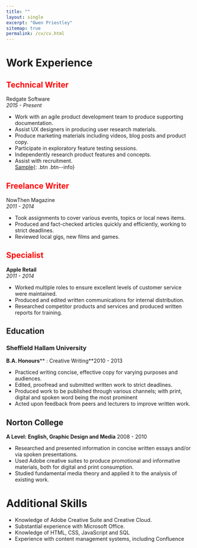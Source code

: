 ```yaml
---
title: ""
layout: single
excerpt: "Owen Priestley"
sitemap: true
permalink: /cv/cv.html
---
```

# Work Experience  

## <span style="color: red">Technical Writer</span><br/>
Redgate Software  
_2015 - Present_


- Work with an agile product development team to produce supporting documentation.
- Assist UX designers in producing user research materials.
- Produce marketing materials including videos, blog posts and product copy.
- Participate in exploratory feature testing sessions.
- Independently research product features and concepts.
- Assist with recruitment.<br/>
[Sample](#link){: .btn .btn--info}



## <span style="color: red">Freelance Writer  </span>
NowThen Magazine  
_2011 - 2014_

- Took assignments to cover various events, topics or local news items.
- Produced and fact-checked articles quickly and efficiently, working to strict deadlines.
- Reviewed local gigs, new films and games.

## <span style="color: red">Specialist  </span>
**Apple Retail**  
_2011 - 2014_
- Worked multiple roles to ensure excellent levels of customer service were maintained.
- Produced and edited written communications for internal distribution.
- Researched competitor products and services and produced written reports for training.

## Education

### Sheffield Hallam University

**B.A. Honours**** : Creative Writing**2010 - 2013

- Practiced writing concise, effective copy for varying purposes and audiences.
- Edited, proofread and submitted written work to strict deadlines.
- Produced work to be published through various channels; with print, digital and spoken word being the most prominent
- Acted upon feedback from peers and lecturers to improve written work.

## Norton College

**A Level:**  **English, Graphic Design and Media** 2008 - 2010

- Researched and presented information in concise written essays and/or via spoken presentations.
- Used Adobe creative suites to produce promotional and informative materials, both for digital and print consumption.
- Studied fundamental media theory and applied it to the analysis of existing work.

# **Additional Skills**

- Knowledge of Adobe Creative Suite and Creative Cloud.
- Substantial experience with Microsoft Office.
- Knowledge of HTML, CSS, JavaScript and SQL
- Experience with content management systems, including Confluence